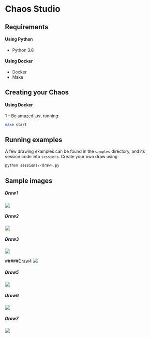 Chaos Studio
=== 

## Requirements

#### Using Python

- Python 3.8

#### Using Docker

- Docker
- Make

## Creating your Chaos

#### Using Docker

1 - Be amazed just running:
``` sh
make start
```

## Running examples

A few drawing examples can be found in the `samples` directory, and its session code into `sessions`.
Create your own draw using:
``` sh
python sessions/<draw>.py
``` 

## Sample images

##### Draw1
![](samples/draw1.jpg)

##### Draw2
![](samples/draw2.jpg)

##### Draw3
![](samples/draw3.jpg)

#####Draw4
![](samples/draw4.jpg)

##### Draw5
![](samples/draw5.jpg)

##### Draw6
![](samples/draw6.jpg)

##### Draw7
![](samples/draw7.jpg)

